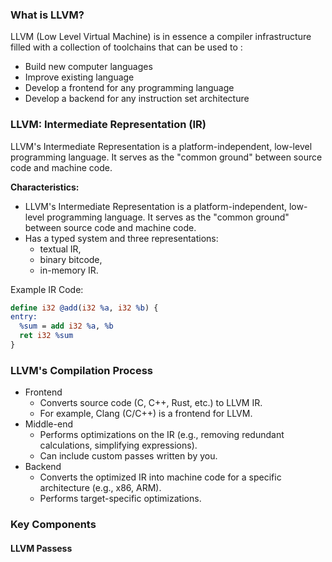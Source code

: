 ### What is LLVM?
LLVM (Low Level Virtual Machine) is in essence a compiler infrastructure filled with a collection of toolchains that can be used to :
- Build new computer languages
- Improve existing language
- Develop a frontend for any programming language
- Develop a backend for any instruction set architecture

### LLVM: Intermediate Representation (IR)
LLVM's Intermediate Representation is a platform-independent, low-level programming language. It serves as the "common ground" between source code and machine code.

**Characteristics:**
- LLVM's Intermediate Representation is a platform-independent, low-level programming language. It serves as the "common ground" between source code and machine code.
- Has a typed system and three representations: 
	- textual IR, 
	- binary bitcode, 
	- in-memory IR.

Example IR Code:
```llvm
define i32 @add(i32 %a, i32 %b) {
entry:
  %sum = add i32 %a, %b
  ret i32 %sum
}
```

### LLVM's Compilation Process
- Frontend
	- Converts source code (C, C++, Rust, etc.) to LLVM IR.
	- For example, Clang (C/C++) is a frontend for LLVM.
- Middle-end
	- Performs optimizations on the IR (e.g., removing redundant calculations, simplifying expressions).
	- Can include custom passes written by you.
- Backend
	- Converts the optimized IR into machine code for a specific architecture (e.g., x86, ARM).
	- Performs target-specific optimizations.

### Key Components
#### LLVM Passess

